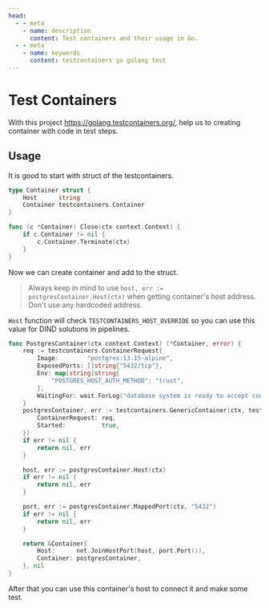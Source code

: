 ```yaml
---
head:
  - - meta
    - name: description
      content: Test containers and their usage in Go.
  - - meta
    - name: keywords
      content: testcontainers go golang test
---
```


# Test Containers

With this project https://golang.testcontainers.org/, help us to creating container with code in test steps.

## Usage

It is good to start with struct of the testcontainers.

```go
type Container struct {
	Host      string
	Container testcontainers.Container
}

func (c *Container) Close(ctx context.Context) {
	if c.Container != nil {
		c.Container.Terminate(ctx)
	}
}
```

Now we can create container and add to the struct.

> Always keep in mind to use `host, err := postgresContainer.Host(ctx)` when getting container's host address.
> Don't use any hardcoded address.

`Host` function will check `TESTCONTAINERS_HOST_OVERRIDE` so you can use this value for DIND solutions in pipelines.

```go
func PostgresContainer(ctx context.Context) (*Container, error) {
	req := testcontainers.ContainerRequest{
		Image:        "postgres:13.15-alpine",
		ExposedPorts: []string{"5432/tcp"},
		Env: map[string]string{
			"POSTGRES_HOST_AUTH_METHOD": "trust",
		},
		WaitingFor: wait.ForLog("database system is ready to accept connections").WithOccurrence(2).WithStartupTimeout(5 * time.Second),
	}
	postgresContainer, err := testcontainers.GenericContainer(ctx, testcontainers.GenericContainerRequest{
		ContainerRequest: req,
		Started:          true,
	})
	if err != nil {
		return nil, err
	}

	host, err := postgresContainer.Host(ctx)
	if err != nil {
		return nil, err
	}

	port, err := postgresContainer.MappedPort(ctx, "5432")
	if err != nil {
		return nil, err
	}

	return &Container{
		Host:      net.JoinHostPort(host, port.Port()),
		Container: postgresContainer,
	}, nil
}
```

After that you can use this container's host to connect it and make some test.
